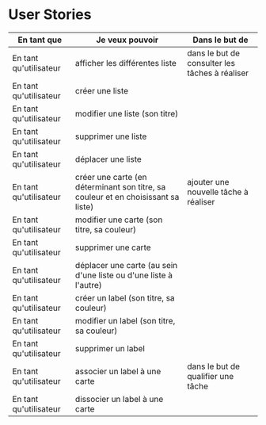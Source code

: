 # User Stories

|En tant que|Je veux pouvoir| Dans le but de|
|---|---|---|
| En tant qu'utilisateur| afficher les différentes liste | dans le but de consulter les tâches à réaliser|
| En tant qu'utilisateur| créer une liste | |
| En tant qu'utilisateur| modifier une liste (son titre) | |
| En tant qu'utilisateur| supprimer une liste | |
| En tant qu'utilisateur| déplacer une liste | |
| En tant qu'utilisateur| créer une carte (en déterminant son titre, sa couleur et en choisissant sa liste) | ajouter une nouvelle tâche à réaliser|
| En tant qu'utilisateur| modifier une carte (son titre, sa couleur) | |
| En tant qu'utilisateur| supprimer une carte | |
| En tant qu'utilisateur| déplacer une carte (au sein d'une liste ou d'une liste à l'autre) | |
| En tant qu'utilisateur| créer un label (son titre, sa couleur) | |
| En tant qu'utilisateur| modifier un label (son titre, sa couleur) | |
| En tant qu'utilisateur| supprimer un label | |
| En tant qu'utilisateur| associer un label à une carte | dans le but de qualifier une tâche|
| En tant qu'utilisateur| dissocier un label à une carte | |